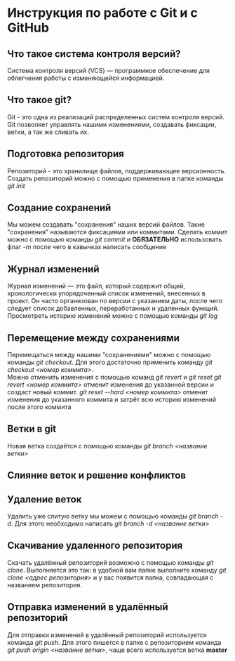 # Инструкция по работе с Git и с GitHub


## Что такое система контроля версий?
Cистема контроля версий (VCS) — программное обеспечение для облегчения работы с изменяющейся информацией.
## Что такое git?
Git - это одна из реализаций распределенных систем контроля версий. Git позволяет управлять нашими изменениями, создавать фиксации, ветки, а так же сливать их. 

## Подготовка репозитория
Репозиторий - это хранилище файлов, поддерживающее версионность. Создать репозиторий можно с помощью применения в папке команды *git init*

## Создание сохранений

Мы можем создавать "сохранения" наших версий файлов. Такие "сохранения" называются фиксациями или коммитами. Сделать коммит можно с помощью команды *git commit* и **ОБЯЗАТЕЛЬНО** использовать флаг *-m* после чего в кавычках написать сообщение 

## Журнал изменений
Журнал изменений — это файл, который содержит общий, хронологически упорядоченный список изменений, внесенных в проект. Он часто организован по версии с указанием даты, после чего следует список добавленных, переработанных и удаленных функций. Просмотреть историю изменений можно с помощью команды *git log* 
## Перемещение между сохранениями
Перемещаться между нашими "сохранениями" можно с помощью команды *git checkout*. Для этого достаточно применить команду *git checkout <номер коммита>*.  
Можно отменить изменения с помощью команд *git revert* и *git reset* 
*git revert <номер коммита>* отменит изменения до указанной версии и создаст новый коммит.
*git reset --hard <номер коммита>* отменит изменения до указанного коммита и затрёт всю историю изменений после этого коммита 


## Ветки в git
Новая ветка создаётся с помощью команды *git branch <название ветки>* 
## Слияние веток и решение конфликтов

## Удаление веток
Удалить уже слитую ветку мы можем с помощью команды *git branch -d*. Для этого необходимо написать *git branch -d <название ветки>*

## Скачивание удаленного репозитория
Скачать удалённый репозиторий возможно с помощью команды *git clone*. Выполняется это так: в удобной вам папке выполните команду *git clone <адрес репозитория>* и у вас появится папка, совпадающая с названием репозитория.

## Отправка изменений в удалённый репозиторий
Для отправки изменений в удалённый репозиторий используется команда *git push*. Для этого пишется в папке с репозиторием команда *git push origin <название ветки>*, чаще всего используется ветка **master**

